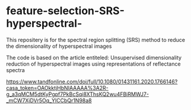 # feature-selection-SRS-hyperspectral-
This repositery is for the spectral region splitting (SRS) method to reduce the dimensionality of hyperspectral images

The code is based on the article entiteled: Unsupervised dimensionality reduction of hyperspectral images using representations of reflectance spectra

 https://www.tandfonline.com/doi/full/10.1080/01431161.2020.1766146?casa_token=OAOkktjHbNIAAAAA%3A2R-g_a3qMCM5dtKyPgpf7PkBcSqi8XThsKQ2wu4FBiRMWJ7-_mCW7XjDVr5Oq_YlCCbQr1N98a8

